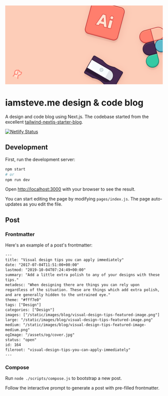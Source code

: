 ![iamsteve.me banner](/public/static/images/twitter-card.png)

# iamsteve.me design & code blog
A design and code blog using Next.js. The codebase started from the excellent [tailwind-nextjs-starter-blog](https://github.com/timlrx/tailwind-nextjs-starter-blog).

[![Netlify Status](https://api.netlify.com/api/v1/badges/520edf5b-5787-4b69-a2f0-7ae1efdc3df3/deploy-status)](https://app.netlify.com/sites/iamsteve/deploys)

## Development
First, run the development server:

```bash
npm start
# or
npm run dev
```

Open [http://localhost:3000](http://localhost:3000) with your browser to see the result.

You can start editing the page by modifying `pages/index.js`. The page auto-updates as you edit the file.

## Post

### Frontmatter
Here's an example of a post's frontmatter:

```
---
title: "Visual design tips you can apply immediately"
date: "2017-07-04T11:51:00+00:00"
lastmod: "2019-10-04T07:24:49+00:00"
summary: "Add a little extra polish to any of your designs with these tips."
metadesc: "When designing there are things you can rely upon regardless of the situation. These are things which add extra polish, and are generally hidden to the untrained eye."
theme: "#fff7e0"
tags: ["Design"]
categories: ["Design"]
images: ["/static/images/blog/visual-design-tips-featured-image.png"]
large: "/static/images/blog/visual-design-tips-featured-image.png"
medium: "/static/images/blog/visual-design-tips-featured-image-medium.png"
ogImage: "/assets/og/cover.jpg"
status: "open"
id: 164
fileroot: "visual-design-tips-you-can-apply-immediately"
---
```

### Compose

Run `node ./scripts/compose.js` to bootstrap a new post.

Follow the interactive prompt to generate a post with pre-filled frontmatter.
